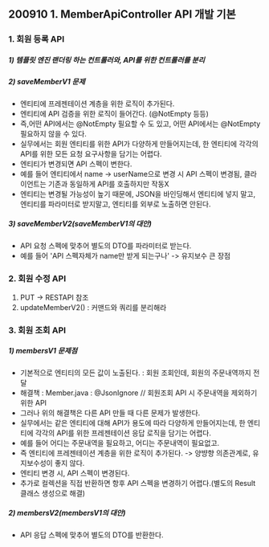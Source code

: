 ## 200910 1. MemberApiController API 개발 기본
### 1. 회원 등록 API
##### 1) 템플릿 엔진 랜더링 하는 컨트롤러와, API를 위한 컨트롤러를 분리

##### 2) saveMemberV1 문제
* 엔티티에 프레젠테이션 계층을 위한 로직이 추가된다.
* 엔티티에 API 검증을 위한 로직이 들어간다. (@NotEmpty 등등)
* 즉,어떤 API에서는 @NotEmpty 필요할 수 도 있고, 어떤 API에서는 @NotEmpty 필요하지 않을 수 있다.
* 실무에서는 회원 엔티티를 위한 API가 다양하게 만들어지는데, 한 엔티티에 각각의 API를 위한 모든 요청 요구사항을 담기는 어렵다.
* 엔티티가 변경되면 API 스펙이 변한다.
* 예를 들어 엔티티에서 name -> userName으로 변경 시 API 스펙이 변경됨, 클라이언트는 기존과 동일하게 API를 호출하지만 작동X
* 엔티티는 변경될 가능성이 높기 때문에, JSON을 바인딩해서 엔티티에 넣지 말고, 엔티티를 파라미터로 받지말고, 엔티티를 외부로 노출하면 안된다.

##### 3) saveMemberV2(saveMemberV1의 대안)
* API 요청 스펙에 맞추어 별도의 DTO를 파라미터로 받는다.
* 예를 들어 'API 스펙자체가 name만 받게 되는구나' -> 유지보수 큰 장점

### 2. 회원 수정 API
1) PUT -> RESTAPI 참조
2) updateMemberV2() : 커맨드와 쿼리를 분리해라

### 3. 회원 조회 API
##### 1) membersV1 문제점
* 기본적으로 엔티티의 모든 값이 노출된다. : 회원 조회인데, 회원의 주문내역까지 전달 
* 해결책 : Member.java : @JsonIgnore // 회원조회 API 시 주문내역을 제외하기 위한 API
* 그러나 위의 해결책은 다른 API 만들 때 다른 문제가 발생한다. 
* 실무에서는 같은 엔티티에 대해 API가 용도에 따라 다양하게 만들어지는데, 한 엔티티에 각각의 API를 위한 프레젠테이션 응답 로직을 담기는 어렵다.
* 예를 들어 어디는 주문내역을 필요하고, 어디는 주문내역이 필요없고.
* 즉 엔티티에 프레젠테이션 계층을 위한 로직이 추가된다. -> 양뱡향 의존관계로, 유지보수성이 좋지 않다.
* 엔티티 변경 시, API 스펙이 변경된다.
* 추가로 컬렉션을 직접 반환하면 항후 API 스펙을 변경하기 어렵다.(별도의 Result 클래스 생성으로 해결) 

##### 2) membersV2(membersV1의 대안)
* API 응답 스펙에 맞추어 별도의 DTO를 반환한다.

